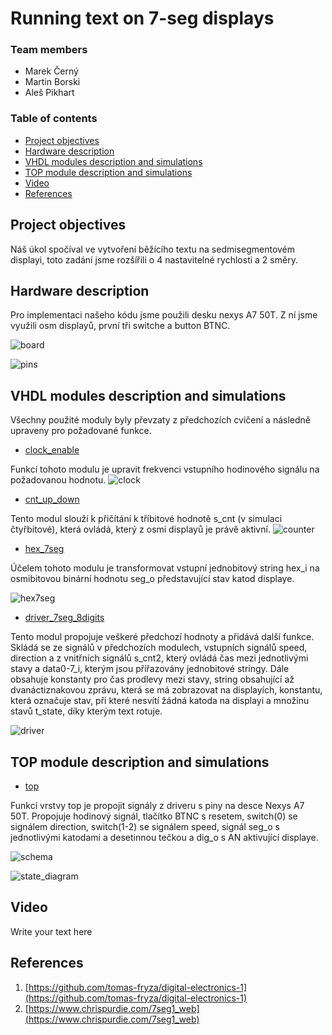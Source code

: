 # Running text on 7-seg displays

### Team members

* Marek Černý
* Martin Borski
* Aleš Pikhart

### Table of contents

* [Project objectives](#objectives)
* [Hardware description](#hardware)
* [VHDL modules description and simulations](#modules)
* [TOP module description and simulations](#top)
* [Video](#video)
* [References](#references)

<a name="objectives"></a>

## Project objectives

Náš úkol spočíval ve vytvoření běžícího textu na sedmisegmentovém displayi, toto zadání jsme rozšířili o 4 nastavitelné rychlosti a 2 směry.


<a name="hardware"></a>

## Hardware description

Pro implementaci našeho kódu jsme použili desku nexys A7 50T. Z ní jsme využili osm displayů, první tři switche a button BTNC.

![board](images/board.png)

![pins](images/pins.png)

<a name="modules"></a>

## VHDL modules description and simulations
Všechny použité moduly byly převzaty z předchozích cvičení a následně upraveny pro požadované funkce.

* [clock_enable](project/project.srcs/sources_1/new/clock_enable.vhd)

Funkcí tohoto modulu je upravit frekvenci vstupního hodinového signálu na požadovanou hodnotu. 
![clock](images/waveforms_clock.png)

* [cnt_up_down](project/project.srcs/sources_1/new/cnt_up_down.vhd)

Tento modul slouží k přičítání k tříbitové hodnotě s_cnt (v simulaci čtyřbitové), která ovládá, který z osmi displayů je právě aktivní. 
![counter](images/waveforms_cnt.png)

* [hex_7seg](project/project.srcs/sources_1/new/hex_7seg.vhd)

Účelem tohoto modulu je transformovat vstupní jednobitový string hex_i na osmibitovou binární hodnotu seg_o představující stav katod displaye.

![hex7seg](images/waveforms_hex7seg.png)

* [driver_7seg_8digits](project/project.srcs/sources_1/new/driver_7seg_8digits.vhd)

Tento modul propojuje veškeré předchozí hodnoty a přidává další funkce. Skládá se ze signálů v předchozích modulech, vstupních signálů speed, direction a z vnitřních signálů s_cnt2, který ovládá čas mezi jednotlivými stavy a data0-7_i, kterým jsou přiřazovány jednobitové stringy. Dále obsahuje konstanty pro čas prodlevy mezi stavy, string obsahující až dvanáctiznakovou zprávu, která se má zobrazovat na displayích, konstantu, která označuje stav, při které nesvítí žádná katoda na displayi a množinu stavů t_state, díky kterým text rotuje.

![driver](images/waveforms_driver.png)

<a name="top"></a>

## TOP module description and simulations

* [top](project/project.srcs/sources_1/new/top.vhd)

Funkcí vrstvy top je propojit signály z driveru s piny na desce Nexys A7 50T. Propojuje hodinový signál, tlačítko BTNC s resetem, switch(0) se signálem direction, switch(1-2) se signálem speed, signál seg_o s jednotlivými katodami a desetinnou tečkou a dig_o s AN aktivující displaye.

![schema](images/schematic.png)

![state_diagram](images/state_diagram.png)

<a name="video"></a>

## Video

Write your text here

<a name="references"></a>

## References

1. [https://github.com/tomas-fryza/digital-electronics-1](https://github.com/tomas-fryza/digital-electronics-1)
2. [https://www.chrispurdie.com/7seg1_web](https://www.chrispurdie.com/7seg1_web)
